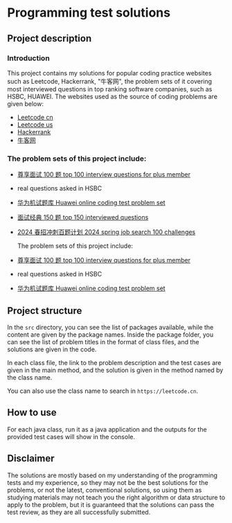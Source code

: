 # Programming test solutions

## Project description

### Introduction

This project contains my solutions for popular coding practice websites such as Leetcode, Hackerrank, "牛客网", the problem sets of it covering most interviewed questions in top ranking software companies, such as HSBC, HUAWEI.
The websites used as the source of coding problems are given below:

- [Leetcode cn](https://leetcode.cn)
- [Leetcode us](https://leetcode.com)
- [Hackerrank](https://www.hackerrank.com)
- [牛客网](https://m.nowcoder.com)

### The problem sets of this project include:

- [尊享面试 100 题 top 100 interview questions for plus member](https://leetcode.cn/studyplan/premium-algo-100/)
- real questions asked in HSBC
- [华为机试题库 Huawei online coding test problem set](https://www.nowcoder.com/company/home?companyId=12598&order=1)
- [面试经典 150 题 top 150 interviewed questions](https://leetcode.cn/studyplan/top-interview-150/)
- [2024 春招冲刺百题计划 2024 spring job search 100 challenges](https://leetcode.cn/studyplan/2024-spring-sprint-100/)

  The problem sets of this project include:

- [尊享面试 100 题 top 100 interview questions for plus member](https://leetcode.cn/studyplan/premium-algo-100/)
- real questions asked in HSBC
- [华为机试题库 Huawei online coding test problem set](https://www.nowcoder.com/company/home?companyId=12598&order=1)

## Project structure

In the `src` directory, you can see the list of packages available, while the content are given by the package names. Inside the package folder, you can see the list of problem titles in the format of class files, and the solutions are given in the code.

In each class file, the link to the problem description and the test cases are given in the main method, and the solution is given in the method named by the class name.

You can also use the class name to search in `https://leetcode.cn`.

## How to use

For each java class, run it as a java application and the outputs for the provided test cases will show in the console.

## Disclaimer

The solutions are mostly based on my understanding of the programming tests and my experience, so they may not be the best solutions for the problems, or not the latest, conventional solutions, so using them as studying materials may not teach you the right algorithm or data structure to apply to the problem, but it is guaranteed that the solutions can pass the test review, as they are all successfully submitted.

